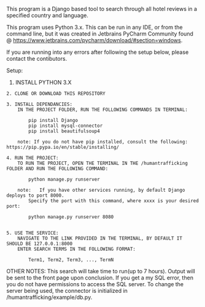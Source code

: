 This program is a Django based tool to search through all hotel reviews in a specified country and language.


This program uses Python 3.x. This can be run in any IDE, or from the command line, but it was created in
Jetbrains PyCharm Community found @ https://www.jetbrains.com/pycharm/download/#section=windows.

If you are running into any errors after following the setup below, please contact the contibutors. 


Setup:
	
  1. INSTALL PYTHON 3.X

	2. CLONE OR DOWNLOAD THIS REPOSITORY

	3. INSTALL DEPENDANCIES:
		IN THE PROJECT FOLDER, RUN THE FOLLOWING COMMANDS IN TERMINAL:

			pip install Django
			pip install mysql-connector
			pip install beautifulsoup4

		note: If you do not have pip installed, consult the following: https://pip.pypa.io/en/stable/installing/

	4. RUN THE PROJECT:
		TO RUN THE PROJECT, OPEN THE TERMINAL IN THE /humantrafficking FOLDER AND RUN THE FOLLOWING COMMAND:
			
			python manage.py runserver
		
		note:   If you have other services running, by default Django deploys to port 8000.
			Specify the port with this command, where xxxx is your desired port:
			
			python manage.py runserver 8080
			

	5. USE THE SERVICE:
		NAVIGATE TO THE LINK PROVIDED IN THE TERMINAL, BY DEFAULT IT SHOULD BE 127.0.0.1:8000
		ENTER SEARCH TERMS IN THE FOLLOWING FORMAT:

			Term1, Term2, Term3, ..., TermN

OTHER NOTES:
	This search will take time to run(up to 7 hours). Output will be sent to the front page upon conclusion. 
	If you get a my SQL error, then you do not have permissions to access the SQL server. To change the 
	server being used, the connector is initialized in /humantrafficking/example/db.py.
			
		
